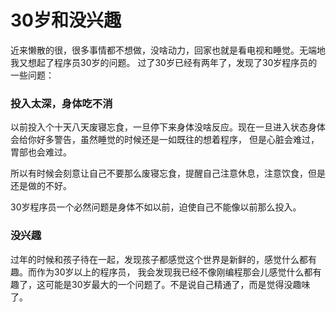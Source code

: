 30岁和没兴趣
==========

近来懒散的很，很多事情都不想做，没啥动力，回家也就是看电视和睡觉。无端地我又想起了程序员30岁的问题。
过了30岁已经有两年了，发现了30岁程序员的一些问题：

### 投入太深，身体吃不消

以前投入个十天八天废寝忘食，一旦停下来身体没啥反应。现在一旦进入状态身体会给你好多警告，虽然睡觉的时候还是一如既往的想着程序，
但是心脏会难过，胃部也会难过。

所以有时候会刻意让自己不要那么废寝忘食，提醒自己注意休息，注意饮食，但是还是做的不好。

30岁程序员一个必然问题是身体不如以前，迫使自己不能像以前那么投入。

### 没兴趣

过年的时候和孩子待在一起，发现孩子都感觉这个世界是新鲜的，感觉什么都有趣。而作为30岁以上的程序员，
我会发现我已经不像刚编程那会儿感觉什么都有趣了，这可能是30岁最大的一个问题了。不是说自己精通了，而是觉得没趣味了。
